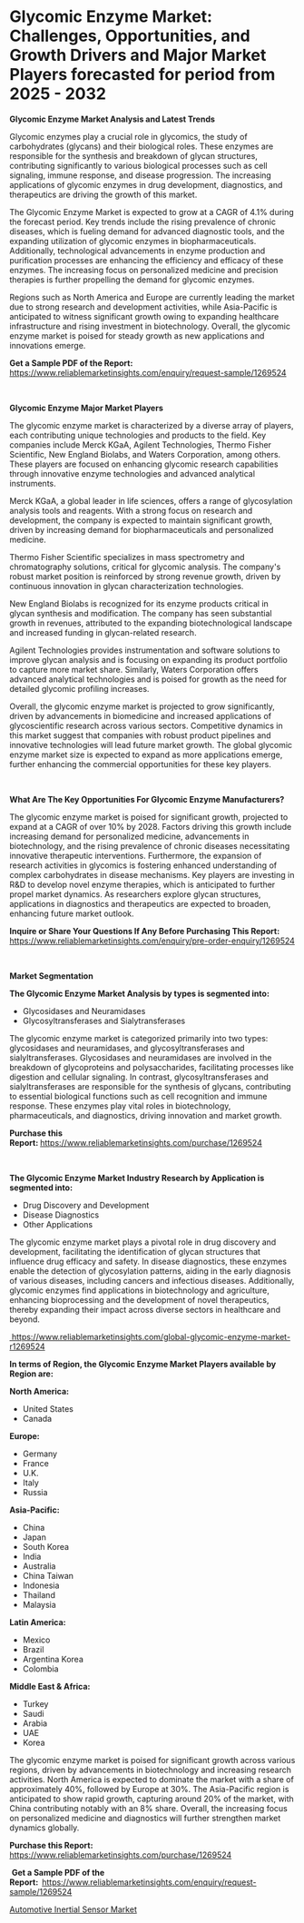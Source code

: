 <p><h1>Glycomic Enzyme Market: Challenges, Opportunities, and Growth Drivers and Major Market Players forecasted for period from 2025 - 2032</h1></p><p><strong>Glycomic Enzyme Market Analysis and Latest Trends</strong></p>
<p><p>Glycomic enzymes play a crucial role in glycomics, the study of carbohydrates (glycans) and their biological roles. These enzymes are responsible for the synthesis and breakdown of glycan structures, contributing significantly to various biological processes such as cell signaling, immune response, and disease progression. The increasing applications of glycomic enzymes in drug development, diagnostics, and therapeutics are driving the growth of this market.</p><p>The Glycomic Enzyme Market is expected to grow at a CAGR of 4.1% during the forecast period. Key trends include the rising prevalence of chronic diseases, which is fueling demand for advanced diagnostic tools, and the expanding utilization of glycomic enzymes in biopharmaceuticals. Additionally, technological advancements in enzyme production and purification processes are enhancing the efficiency and efficacy of these enzymes. The increasing focus on personalized medicine and precision therapies is further propelling the demand for glycomic enzymes.</p><p>Regions such as North America and Europe are currently leading the market due to strong research and development activities, while Asia-Pacific is anticipated to witness significant growth owing to expanding healthcare infrastructure and rising investment in biotechnology. Overall, the glycomic enzyme market is poised for steady growth as new applications and innovations emerge.</p></p>
<p><strong>Get a Sample PDF of the Report:&nbsp;</strong> <a href="https://www.reliablemarketinsights.com/enquiry/request-sample/1269524?utm_campaign=1937&utm_medium=2&utm_source=Github&utm_content=ia&utm_term=24032025&utm_id=glycomic-enzyme">https://www.reliablemarketinsights.com/enquiry/request-sample/1269524</a></p>
<p>&nbsp;</p>
<p><strong>Glycomic Enzyme Major Market Players</strong></p>
<p><p>The glycomic enzyme market is characterized by a diverse array of players, each contributing unique technologies and products to the field. Key companies include Merck KGaA, Agilent Technologies, Thermo Fisher Scientific, New England Biolabs, and Waters Corporation, among others. These players are focused on enhancing glycomic research capabilities through innovative enzyme technologies and advanced analytical instruments.</p><p>Merck KGaA, a global leader in life sciences, offers a range of glycosylation analysis tools and reagents. With a strong focus on research and development, the company is expected to maintain significant growth, driven by increasing demand for biopharmaceuticals and personalized medicine.</p><p>Thermo Fisher Scientific specializes in mass spectrometry and chromatography solutions, critical for glycomic analysis. The company's robust market position is reinforced by strong revenue growth, driven by continuous innovation in glycan characterization technologies.</p><p>New England Biolabs is recognized for its enzyme products critical in glycan synthesis and modification. The company has seen substantial growth in revenues, attributed to the expanding biotechnological landscape and increased funding in glycan-related research.</p><p>Agilent Technologies provides instrumentation and software solutions to improve glycan analysis and is focusing on expanding its product portfolio to capture more market share. Similarly, Waters Corporation offers advanced analytical technologies and is poised for growth as the need for detailed glycomic profiling increases.</p><p>Overall, the glycomic enzyme market is projected to grow significantly, driven by advancements in biomedicine and increased applications of glycoscientific research across various sectors. Competitive dynamics in this market suggest that companies with robust product pipelines and innovative technologies will lead future market growth. The global glycomic enzyme market size is expected to expand as more applications emerge, further enhancing the commercial opportunities for these key players.</p></p>
<p>&nbsp;</p>
<p><strong>What Are The Key Opportunities For Glycomic Enzyme Manufacturers?</strong></p>
<p><p>The glycomic enzyme market is poised for significant growth, projected to expand at a CAGR of over 10% by 2028. Factors driving this growth include increasing demand for personalized medicine, advancements in biotechnology, and the rising prevalence of chronic diseases necessitating innovative therapeutic interventions. Furthermore, the expansion of research activities in glycomics is fostering enhanced understanding of complex carbohydrates in disease mechanisms. Key players are investing in R&D to develop novel enzyme therapies, which is anticipated to further propel market dynamics. As researchers explore glycan structures, applications in diagnostics and therapeutics are expected to broaden, enhancing future market outlook.</p></p>
<p><strong>Inquire or Share Your Questions If Any Before Purchasing This Report:</strong> <a href="https://www.reliablemarketinsights.com/enquiry/pre-order-enquiry/1269524?utm_campaign=1937&utm_medium=2&utm_source=Github&utm_content=ia&utm_term=24032025&utm_id=glycomic-enzyme">https://www.reliablemarketinsights.com/enquiry/pre-order-enquiry/1269524</a></p>
<p>&nbsp;</p>
<p><strong>Market Segmentation</strong></p>
<p><strong>The Glycomic Enzyme Market Analysis by types is segmented into:</strong></p>
<p><ul><li>Glycosidases and Neuramidases</li><li>Glycosyltransferases and Sialytransferases</li></ul></p>
<p><p>The glycomic enzyme market is categorized primarily into two types: glycosidases and neuramidases, and glycosyltransferases and sialyltransferases. Glycosidases and neuramidases are involved in the breakdown of glycoproteins and polysaccharides, facilitating processes like digestion and cellular signaling. In contrast, glycosyltransferases and sialyltransferases are responsible for the synthesis of glycans, contributing to essential biological functions such as cell recognition and immune response. These enzymes play vital roles in biotechnology, pharmaceuticals, and diagnostics, driving innovation and market growth.</p></p>
<p><strong>Purchase this Report:&nbsp;</strong><a href="https://www.reliablemarketinsights.com/purchase/1269524?utm_campaign=1937&utm_medium=2&utm_source=Github&utm_content=ia&utm_term=24032025&utm_id=glycomic-enzyme">https://www.reliablemarketinsights.com/purchase/1269524</a></p>
<p>&nbsp;</p>
<p><strong>The Glycomic Enzyme Market Industry Research by Application is segmented into:</strong></p>
<p><ul><li>Drug Discovery and Development</li><li>Disease Diagnostics</li><li>Other Applications</li></ul></p>
<p><p>The glycomic enzyme market plays a pivotal role in drug discovery and development, facilitating the identification of glycan structures that influence drug efficacy and safety. In disease diagnostics, these enzymes enable the detection of glycosylation patterns, aiding in the early diagnosis of various diseases, including cancers and infectious diseases. Additionally, glycomic enzymes find applications in biotechnology and agriculture, enhancing bioprocessing and the development of novel therapeutics, thereby expanding their impact across diverse sectors in healthcare and beyond.</p></p>
<p><a href="https://www.reliablemarketinsights.com/global-glycomic-enzyme-market-r1269524?utm_campaign=1937&utm_medium=2&utm_source=Github&utm_content=ia&utm_term=24032025&utm_id=glycomic-enzyme">&nbsp;https://www.reliablemarketinsights.com/global-glycomic-enzyme-market-r1269524</a></p>
<p><strong>In terms of Region, the Glycomic Enzyme Market Players available by Region are:</strong></p>
<p>
    <p> <strong> North America: </strong>
        <ul>
            <li>United States</li>
            <li>Canada</li>
        </ul>
        </p> 
    <p> <strong> Europe: </strong>
        <ul>
            <li>Germany</li>
            <li>France</li>
            <li>U.K.</li>
            <li>Italy</li>
            <li>Russia</li>
        </ul>
        </p> 
    <p> <strong> Asia-Pacific: </strong>
        <ul>
            <li>China</li>
            <li>Japan</li>
            <li>South Korea</li>
            <li>India</li>
            <li>Australia</li>
            <li>China Taiwan</li>
            <li>Indonesia</li>
            <li>Thailand</li>
            <li>Malaysia</li>
        </ul>
        </p> 
    <p> <strong> Latin America: </strong>
        <ul>
            <li>Mexico</li>
            <li>Brazil</li>
            <li>Argentina Korea</li>
            <li>Colombia</li>
        </ul>
        </p> 
    <p> <strong> Middle East & Africa: </strong>
        <ul>
            <li>Turkey</li>
            <li>Saudi</li>
            <li>Arabia</li>
            <li>UAE</li>
            <li>Korea</li>
        </ul>
    </p>
    </p>
<p><p>The glycomic enzyme market is poised for significant growth across various regions, driven by advancements in biotechnology and increasing research activities. North America is expected to dominate the market with a share of approximately 40%, followed by Europe at 30%. The Asia-Pacific region is anticipated to show rapid growth, capturing around 20% of the market, with China contributing notably with an 8% share. Overall, the increasing focus on personalized medicine and diagnostics will further strengthen market dynamics globally.</p></p>
<p><strong>Purchase this Report: </strong><a href="https://www.reliablemarketinsights.com/purchase/1269524?utm_campaign=1937&utm_medium=2&utm_source=Github&utm_content=ia&utm_term=24032025&utm_id=glycomic-enzyme">https://www.reliablemarketinsights.com/purchase/1269524</a></p>
<p>&nbsp;<strong>Get a Sample PDF of the Report:&nbsp;&nbsp;</strong><a href="https://www.reliablemarketinsights.com/enquiry/request-sample/1269524?utm_campaign=1937&utm_medium=2&utm_source=Github&utm_content=ia&utm_term=24032025&utm_id=glycomic-enzyme">https://www.reliablemarketinsights.com/enquiry/request-sample/1269524</a></p>
<p><strong></strong></p>
<p><p><a href="https://github.com/bmorecock/Market-Research-Report-List-6/blob/main/automotive-inertial-sensor-market.md?utm_campaign=1937&utm_medium=2&utm_source=Github&utm_content=ia&utm_term=24032025&utm_id=glycomic-enzyme">Automotive Inertial Sensor Market</a></p></p>